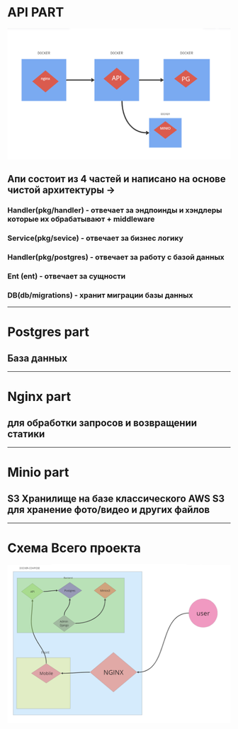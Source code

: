 
# API PART 
![Та часть, что хранится в этом репозитории](/readme_images/r.png)

## Апи состоит из 4 частей и написано на основе чистой архитектуры ->

### Handler(pkg/handler) - отвечает за эндпоинды и хэндлеры которые их обрабатывают + middleware
### Service(pkg/sevice) - отвечает за бизнес логику
### Handler(pkg/postgres) - отвечает за работу с базой данных
### Ent (ent) - отвечает за сущности

### DB(db/migrations) - хранит миграции базы данных 

---
# Postgres part
## База данных 

--- 

# Nginx part
## для обработки запросов и возвращении статики

---

# Minio part
## S3 Хранилище на базе классического AWS S3 для хранение фото/видео и других файлов

---

# Схема Всего проекта
![Весь проект суммарно выглядит так:](/readme_images/full.png)